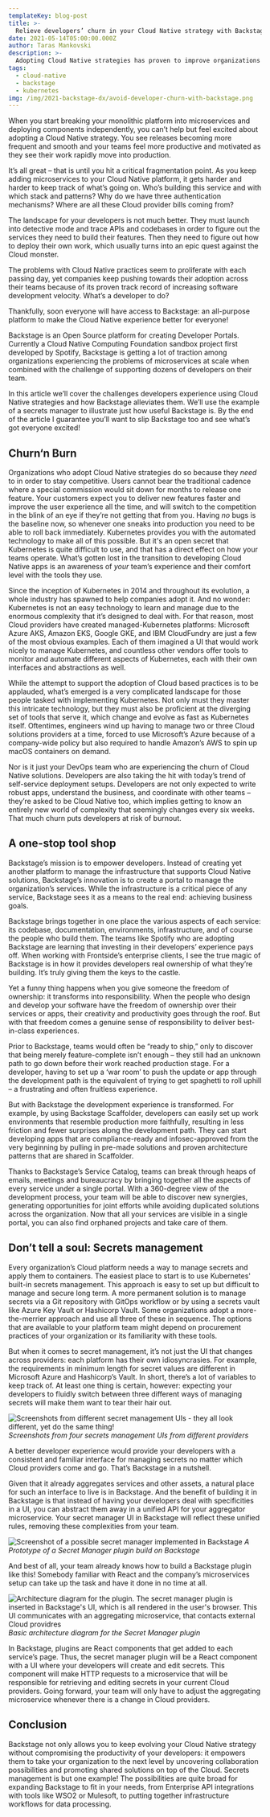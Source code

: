 ```yaml
---
templateKey: blog-post
title: >-
  Relieve developers’ churn in your Cloud Native strategy with Backstage
date: 2021-05-14T05:00:00.000Z
author: Taras Mankovski
description: >-
  Adopting Cloud Native strategies has proven to improve organizations' delivery performance, but the complexity brought in with them is making life harder for developers. Using the example of a unified Secret manager, I present how Backstage can improve DX in the Cloud native world.
tags:
  - cloud-native
  - backstage
  - kubernetes
img: /img/2021-backstage-dx/avoid-developer-churn-with-backstage.png
---
```


When you start breaking your monolithic platform into microservices and deploying components independently, you can’t help but feel excited about adopting a Cloud Native strategy. You see releases becoming more frequent and smooth and your teams feel more productive and motivated as they see their work rapidly move into production.

It’s all great – that is until you hit a critical fragmentation point. As you keep adding microservices to your Cloud Native platform, it gets harder and harder to keep track of what’s going on. Who’s building this service and with which stack and patterns? Why do we have three authentication mechanisms? Where are all these Cloud provider bills coming from?

The landscape for your developers is not much better. They must launch into detective mode and trace APIs and codebases in order to figure out the services they need to build their features. Then they need to figure out how to deploy their own work, which usually turns into an epic quest against the Cloud monster.

The problems with Cloud Native practices seem to proliferate with each passing day, yet companies keep pushing towards their adoption across their teams because of its proven track record of increasing software development velocity. What’s a developer to do?

Thankfully, soon everyone will have access to Backstage: an all-purpose platform to make the Cloud Native experience better for everyone!

Backstage is an Open Source platform for creating Developer Portals. Currently a Cloud Native Computing Foundation sandbox project first developed by Spotify, Backstage is getting a lot of traction among organizations experiencing the problems of microservices at scale when combined with the challenge of supporting dozens of developers on their team.

In this article we’ll cover the challenges developers experience using Cloud Native strategies and how Backstage alleviates them. We’ll use the example of a secrets manager to illustrate just how useful Backstage is. By the end of the article I guarantee you’ll want to slip Backstage too and see what’s got everyone excited!

## Churn‘n Burn

Organizations who adopt Cloud Native strategies do so because they _need_ to in order to stay competitive. Users cannot bear the traditional cadence where a special commission would sit down for months to release one feature. Your customers expect you to deliver new features faster and improve the user experience all the time, and will switch to the competition in the blink of an eye if they’re not getting that from you. Having _no_ bugs is the baseline now, so whenever one sneaks into production you need to be able to roll back immediately. Kubernetes provides you with the automated technology to make all of this possible. But it's an open secret that Kubernetes is quite difficult to use, and that has a direct effect on how your teams operate. What’s gotten lost in the transition to developing Cloud Native apps is an awareness of _your_ team’s experience and their comfort level with the tools they use.

Since the inception of Kubernetes in 2014 and throughout its evolution, a whole industry has spawned to help companies adopt it. And no wonder: Kubernetes is not an easy technology to learn and manage due to the enormous complexity that it’s designed to deal with. For that reason, most Cloud providers have created managed-Kubernetes platforms: Microsoft Azure AKS, Amazon EKS, Google GKE, and IBM CloudFundry are just a few of the most obvious examples. Each of them imagined a UI that would work nicely to manage Kubernetes, and countless other vendors offer tools to monitor and automate different aspects of Kubernetes, each with their own interfaces and abstractions as well.

While the attempt to support the adoption of Cloud based practices is to be applauded, what’s emerged is a very complicated landscape for those people tasked with implementing Kubernetes. Not only must they master this intricate technology, but they must also be proficient at the diverging set of tools that serve it, which change and evolve as fast as Kubernetes itself. Oftentimes, engineers wind up having to manage two or three Cloud solutions providers at a time, forced to use Microsoft’s Azure because of a company-wide policy but also required to handle Amazon’s AWS to spin up macOS containers on demand.

Nor is it just your DevOps team who are experiencing the churn of Cloud Native solutions. Developers are also taking the hit with today’s trend of self-service deployment setups. Developers are not only expected to write robust apps, understand the business, and coordinate with other teams – they’re asked to be Cloud Native too, which implies getting to know an entirely new world of complexity that seemingly changes every six weeks. That much churn puts developers at risk of burnout.

## A one-stop tool shop

Backstage’s mission is to empower developers. Instead of creating yet another platform to manage the infrastructure that supports Cloud Native solutions, Backstage’s innovation is to create a portal to manage the organization’s services. While the infrastructure is a critical piece of any service, Backstage sees it as a means to the real end: achieving business goals.

Backstage brings together in one place the various aspects of each service: its codebase, documentation, environments, infrastructure, and of course the people who build them. The teams like Spotify who are adopting Backstage are learning that investing in their developers’ experience pays off. When working with Frontside’s enterprise clients, I see the true magic of Backstage is in how it provides developers real ownership of what they’re building. It’s truly giving them the keys to the castle.

Yet a funny thing happens when you give someone the freedom of ownership: it transforms into responsibility. When the people who design and develop your software have the freedom of ownership over their services or apps, their creativity and productivity goes through the roof. But with that freedom comes a genuine sense of responsibility to deliver best-in-class experiences.

Prior to Backstage, teams would often be “ready to ship,” only to discover that being merely feature-complete isn’t enough – they still had an unknown path to go down before their work reached production stage. For a developer, having to set up a ‘war room’ to push the update or app through the development path is the equivalent of trying to get spaghetti to roll uphill – a frustrating and often fruitless experience.

But with Backstage the development experience is transformed. For example, by using Backstage Scaffolder, developers can easily set up work environments that resemble production more faithfully, resulting in less friction and fewer surprises along the development path. They can start developing apps that are compliance-ready and infosec-approved from the very beginning by pulling in pre-made solutions and proven architecture patterns that are shared in Scaffolder.

Thanks to Backstage’s Service Catalog, teams can break through heaps of emails, meetings and bureaucracy by bringing together all the aspects of every service under a single portal. With a 360-degree view of the development process, your team will be able to discover new synergies, generating opportunities for joint efforts while avoiding duplicated solutions across the organization. Now that all your services are visible in a single portal, you can also find orphaned projects and take care of them.

## Don’t tell a soul: Secrets management

Every organization’s Cloud platform needs a way to manage secrets and apply them to containers. The easiest place to start is to use Kubernetes' built-in secrets management. This approach is easy to set up but difficult to manage and secure long term. A more permanent solution is to manage secrets via a Git repository with GitOps workflow or by using a secrets vault like Azure Key Vault or Hashicorp Vault. Some organizations adopt a more-the-merrier approach and use all three of these in sequence. The options that are available to your platform team might depend on procurement practices of your organization or its familiarity with these tools.

But when it comes to secret management, it’s not just the UI that changes across providers: each platform has their own idiosyncrasies. For example, the requirements in minimum length for secret values are different in Microsoft Azure and Hashicorp’s Vault. In short, there’s a lot of variables to keep track of. At least one thing is certain, however: expecting your developers to fluidly switch between three different ways of managing secrets will make them want to tear their hair out.

![Screenshots from different secret management UIs - they all look different, yet do the same thing!](/img/2021-backstage-dx/different-managers-ui.png)
_Screenshots from four secrets management UIs from different providers_

A better developer experience would provide your developers with a consistent and familiar interface for managing secrets no matter which Cloud providers come and go. That’s Backstage in a nutshell.

Given that it already aggregates services and other assets, a natural place for such an interface to live is in Backstage. And the benefit of building it in Backstage is that instead of having your developers deal with specificities in a UI, you can abstract them away in a unified API for your aggregator microservice. Your secret manager UI in Backstage will reflect these unified rules, removing these complexities from your team.

![Screenshot of a possible secret manager implemented in Backstage](/img/2021-backstage-dx/backstage-plugin-prototype.png)
_A Prototype of a Secret Manager plugin build on Backstage_

And best of all, your team already knows how to build a Backstage plugin like this! Somebody familiar with React and the company’s microservices setup can take up the task and have it done in no time at all.

![Architecture diagram for the plugin. The secret manager plugin is inserted in Backstage's UI, which is all rendered in the user's browser. This UI communicates with an aggregating microservice, that contacts external Cloud providres](/img/2021-backstage-dx/plugin-architecture.png)
_Basic architecture diagram for the Secret Manager plugin_

In Backstage, plugins are React components that get added to each service’s page. Thus, the secret manager plugin will be a React component with a UI where your developers will create and edit secrets. This component will make HTTP requests to a microservice that will be responsible for retrieving and editing secrets in your current Cloud providers. Going forward, your team will only have to adjust the aggregating microservice whenever there is a change in Cloud providers.

## Conclusion

Backstage not only allows you to keep evolving your Cloud Native strategy without compromising the productivity of your developers: it empowers them to take your organization to the next level by uncovering collaboration possibilities and promoting shared solutions on top of the Cloud. Secrets management is but one example! The possibilities are quite broad for expanding Backstage to fit in your needs, from Enterprise API integrations with tools like WSO2 or Mulesoft, to putting together infrastructure workflows for data processing.
